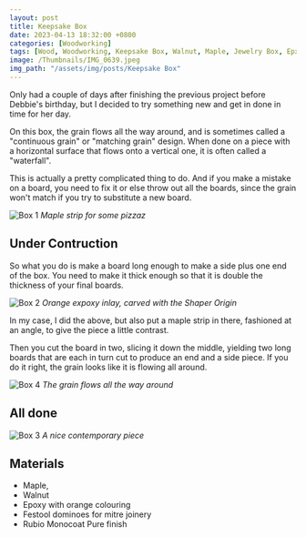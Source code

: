 ```yaml
---
layout: post
title: Keepsake Box
date: 2023-04-13 18:32:00 +0800
categories: [Woodworking]
tags: [Wood, Woodworking, Keepsake Box, Walnut, Maple, Jewelry Box, Epxoy]
image: /Thumbnails/IMG_0639.jpeg
img_path: "/assets/img/posts/Keepsake Box"
---
```


Only had a couple of days after finishing the previous project before Debbie's birthday, but I decided to try something new and get in done in time for her day.

On this box, the grain flows all the way around, and is sometimes called a "continuous grain" or "matching grain" design.  When done on a piece with a horizontal surface that flows onto a vertical one, it is often called a "waterfall".  

This is actually a pretty complicated thing to do.  And if you make a mistake on a board, you need to fix it or else throw out all the boards, since the grain won't match if you try to substitute a new board.

![Box 1][Box 1]
_Maple strip for some pizzaz_

## Under Contruction

So what you do is make a board long enough to make a side plus one end of the box.  You need to make it thick enough so that it is double the thickness of your final boards.

![Box 2][Box 2]
_Orange expoxy inlay, carved with the Shaper Origin_

In my case, I did the above, but also put a maple strip in there, fashioned at an angle, to give the piece a little contrast.

Then you cut the board in two, slicing it down the middle, yielding two long boards that are each in turn cut to produce an end and a side piece.  If you do it right, the grain looks like it is flowing all around.

![Box 4][Box 4]
_The grain flows all the way around_

## All done

![Box 3][Box 3]
_A nice contemporary piece_

## Materials

- Maple,
- Walnut
- Epoxy with orange colouring
- Festool dominoes for mitre joinery
- Rubio Monocoat Pure finish

[Box 1]: IMG_0637.jpeg
[Box 2]: IMG_0638.jpeg
[Box 3]: IMG_0639.jpeg
[Box 4]: IMG_0640.jpeg
